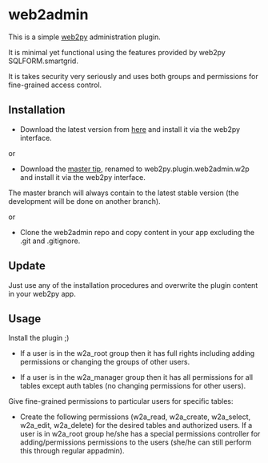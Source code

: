 web2admin
=========

This is a simple [web2py](http://www.web2py.com) administration plugin.

It is minimal yet functional using the features provided by web2py SQLFORM.smartgrid.

It is takes security very seriously and uses both groups and permissions for fine-grained access control.

Installation
------------
 - Download the latest version from [here](https://github.com/rif/web2admin/downloads) and install it via the web2py interface.
 
or 

 - Download the [master tip](https://github.com/rif/web2admin/tarball/master), renamed to web2py.plugin.web2admin.w2p and install it via the web2py interface.
 
 The master branch will always contain to the latest stable version (the development will be done on another branch).
 
or
  
 - Clone the web2admin repo and copy content in your app excluding the .git and .gitignore. 

Update
------
Just use any of the installation procedures and overwrite the plugin content in your web2py app. 

Usage
-----
Install the plugin ;)

- If a user is in the w2a_root group then it has full rights including adding permissions or changing the groups of other users.

- If a user is in the w2a_manager group then it has all permissions for all tables except auth tables (no changing permissions for other users).

Give fine-grained permissions to particular users for specific tables:
 - Create the following permissions (w2a_read, w2a_create, w2a_select, w2a_edit, w2a_delete) for the desired tables and authorized users. If a user is in w2a_root group he/she has a special permissions controller for adding/permissions permissions to the users (she/he can still perform this through regular appadmin).
 

